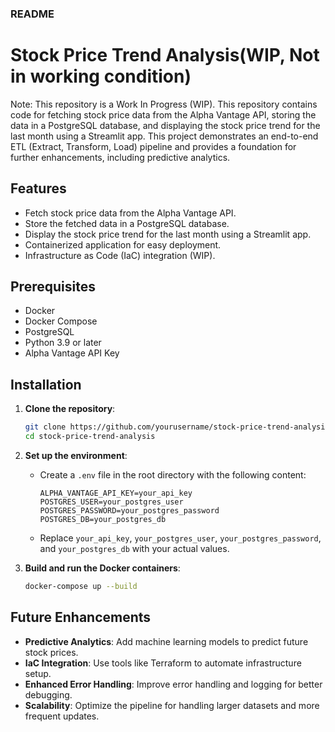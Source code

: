 ### README

# Stock Price Trend Analysis(WIP, Not in working condition) 

Note: This repository is a Work In Progress (WIP).
This repository contains code for fetching stock price data from the Alpha Vantage API, storing the data in a PostgreSQL database, and displaying the stock price trend for the last month using a Streamlit app. This project demonstrates an end-to-end ETL (Extract, Transform, Load) pipeline and provides a foundation for further enhancements, including predictive analytics.

## Features

- Fetch stock price data from the Alpha Vantage API.
- Store the fetched data in a PostgreSQL database.
- Display the stock price trend for the last month using a Streamlit app.
- Containerized application for easy deployment.
- Infrastructure as Code (IaC) integration (WIP).

## Prerequisites

- Docker
- Docker Compose
- PostgreSQL
- Python 3.9 or later
- Alpha Vantage API Key

## Installation

1. **Clone the repository**:
   ```bash
   git clone https://github.com/yourusername/stock-price-trend-analysis.git
   cd stock-price-trend-analysis
   ```

2. **Set up the environment**:
   - Create a `.env` file in the root directory with the following content:
     ```env
     ALPHA_VANTAGE_API_KEY=your_api_key
     POSTGRES_USER=your_postgres_user
     POSTGRES_PASSWORD=your_postgres_password
     POSTGRES_DB=your_postgres_db
     ```
   - Replace `your_api_key`, `your_postgres_user`, `your_postgres_password`, and `your_postgres_db` with your actual values.

3. **Build and run the Docker containers**:
   ```bash
   docker-compose up --build
   ```

## Future Enhancements

- **Predictive Analytics**: Add machine learning models to predict future stock prices.
- **IaC Integration**: Use tools like Terraform to automate infrastructure setup.
- **Enhanced Error Handling**: Improve error handling and logging for better debugging.
- **Scalability**: Optimize the pipeline for handling larger datasets and more frequent updates.
